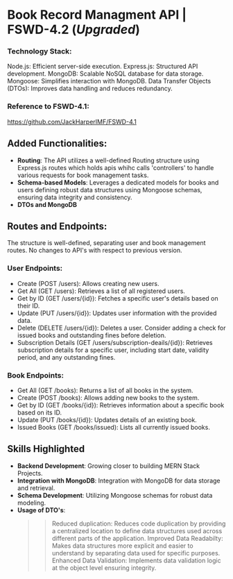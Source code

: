 # Book Record Managment API | FSWD-4.2 (*Upgraded*)
### Technology Stack:
Node.js: Efficient server-side execution.
Express.js: Structured API development.
MongoDB: Scalable NoSQL database for data storage.
Mongoose: Simplifies interaction with MongoDB.
Data Transfer Objects (DTOs): Improves data handling and reduces redundancy.

### Reference to FSWD-4.1:
https://github.com/JackHarperIMF/FSWD-4.1

## Added Functionalities:
- **Routing**: The API utilizes a well-defined Routing structure using Express.js routes which holds apis whihc calls 'controllers' to handle various requests for book management tasks.
- **Schema-based Models**: Leverages a dedicated models for books and users defining robust data structures using Mongoose schemas, ensuring data integrity and consistency.
- **DTOs and MongoDB**
  
## Routes and Endpoints:
The structure is well-defined, separating user and book management routes. No changes to API's with respect to previous version.

### User Endpoints:
- Create  (POST /users): Allows creating new users.  
- Get All (GET /users): Retrieves a list of all registered users.  
- Get by ID (GET /users/{id}): Fetches a specific user's details based on their ID.  
- Update (PUT /users/{id}): Updates user information with the provided data.  
- Delete (DELETE /users/{id}): Deletes a user. Consider adding a check for issued books and outstanding fines before deletion.  
- Subscription Details (GET /users/subscription-deails/{id}): Retrieves subscription details for a specific user, including start date, validity period, and any outstanding fines.  

### Book Endpoints:
- Get All (GET /books): Returns a list of all books in the system.
- Create (POST /books): Allows adding new books to the system.
- Get by ID (GET /books/{id}): Retrieves information about a specific book based on its ID.
- Update (PUT /books/{id}): Updates details of an existing book.
- Issued Books (GET /books/issued): Lists all currently issued books.

## Skills Highlighted
- **Backend Development**: Growing closer to building MERN Stack Projects.
- **Integration with MongoDB**: Integration with MongoDB for data storage and retrieval.
- **Schema Development**: Utilizing Mongoose schemas for robust data modeling.
- **Usage of DTO's**: 
   >> Reduced duplication: Reduces code duplication by providing a centralized location to define data structures used across different parts of the application.
   >> Improved Data Readabilty: Makes data structures more explicit and easier to understand by separating data used for specific purposes.
   >> Enhanced Data Validation: Implements data validation logic at the object level ensuring integrity.
